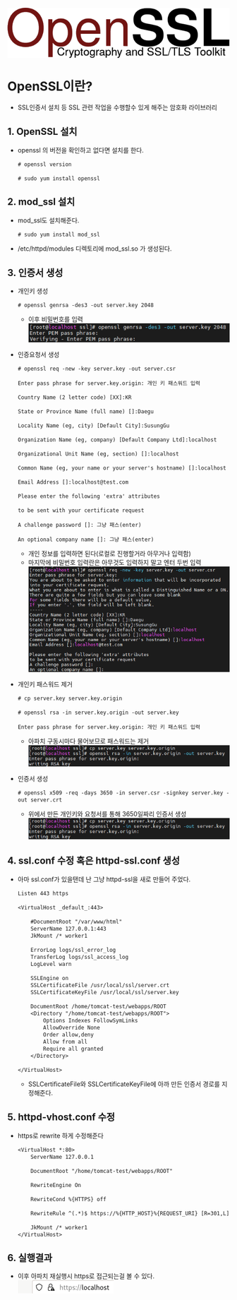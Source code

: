![alt text](img/OpenSSL.png)
# OpenSSL이란?
- SSL인증서 설치 등 SSL 관련 작업을 수행할수 있게 해주는 암호화 라이브러리

## 1. OpenSSL 설치
- openssl 의 버전을 확인하고 없다면 설치를 한다.
    ```
    # openssl version

    # sudo yum install openssl
    ```

## 2. mod_ssl 설치
- mod_ssl도 설치해준다.
    ```
    # sudo yum install mod_ssl
    ```
- /etc/httpd/modules 디렉토리에 mod_ssl.so 가 생성된다.


## 3. 인증서 생성
- 개인키 생성 
    ```
    # openssl genrsa -des3 -out server.key 2048
    ```
    - 이후 비밀번호를 입력
    ![alt text](<img/개인키 생성.png>)

- 인증요청서 생성
    ```
    # openssl req -new -key server.key -out server.csr

    Enter pass phrase for server.key.origin: 개인 키 패스워드 입력

    Country Name (2 letter code) [XX]:​KR

    State or Province Name (full name) []:Daegu

    Locality Name (eg, city) [Default City]:SusungGu

    Organization Name (eg, company) [Default Company Ltd]:localhost

    Organizational Unit Name (eg, section) []:localhost

    Common Name (eg, your name or your server's hostname) []:localhost

    Email Address []:localhost@test.com

    Please enter the following 'extra' attributes

    to be sent with your certificate request

    A challenge password []: 그냥 패스(enter)

    An optional company name []: 그냥 패스(enter)
    ```
    - 개인 정보를 입력하면 된다(로컬로 진행할거라 아무거나 입력함)
    - 마지막에 비밀번호 입력란은 아무것도 입력하지 말고 엔터 두번 입력
    ![alt text](<img/인증요청서 생성.png>)

- 개인키 패스워드 제거
    ```
    # cp server.key server.key.origin

    # openssl rsa -in server.key.origin -out server.key

    Enter pass phrase for server.key.origin: 개인 키 패스워드 입력
    ```
    - 아파치 구동시마다 물어보므로 패스워드는 제거
    ![alt text](<img/개인키 패스워드 제거.png>)

- 인증서 생성
    ```
    # openssl x509 -req -days 3650 -in server.csr -signkey server.key -out server.crt
    ```
    - 위에서 만든 개인키와 요청서를 통해 3650일짜리 인증서 생성
    ![alt text](<img/개인키 패스워드 제거.png>)

## 4. ssl.conf 수정 혹은 httpd-ssl.conf 생성
- 아마 ssl.conf가 있을탠데 난 그냥 httpd-ssl을 새로 만들어 주었다.
    ```
    Listen 443 https

    <VirtualHost _default_:443>

        #DocumentRoot "/var/www/html"
        ServerName 127.0.0.1:443
        JkMount /* worker1

        ErrorLog logs/ssl_error_log
        TransferLog logs/ssl_access_log
        LogLevel warn

        SSLEngine on
        SSLCertificateFile /usr/local/ssl/server.crt
        SSLCertificateKeyFile /usr/local/ssl/server.key

        DocumentRoot /home/tomcat-test/webapps/ROOT
        <Directory "/home/tomcat-test/webapps/ROOT">
            Options Indexes FollowSymLinks
            AllowOverride None
            Order allow,deny
            Allow from all
            Require all granted
        </Directory>

    </VirtualHost>
    ```
    - SSLCertificateFile와 SSLCertificateKeyFile에 아까 만든 인증서 경로를 지정해준다.

## 5. httpd-vhost.conf 수정
- https로 rewrite 하게 수정해준다
    ```
    <VirtualHost *:80>
        ServerName 127.0.0.1
        
        DocumentRoot "/home/tomcat-test/webapps/ROOT"
        
        RewriteEngine On
        
        RewriteCond %{HTTPS} off
        
        RewriteRule ^(.*)$ https://%{HTTP_HOST}%{REQUEST_URI} [R=301,L]
        
        JkMount /* worker1
    </VirtualHost>
    ```

## 6. 실행결과
- 이후 아파치 재실행시 https로 접근되는걸 볼 수 있다.
![alt text](<img/OpenSSL 결과.png>)